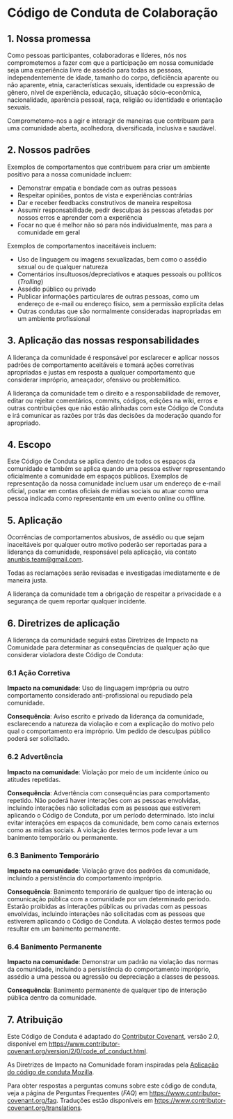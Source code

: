 
# Código de Conduta de Colaboração

## 1. <a nome="1">Nossa promessa</a>

Como pessoas participantes, colaboradoras e líderes, nós nos comprometemos a fazer com que a participação em nossa comunidade seja uma experiência livre de assédio para todas as pessoas, independentemente de idade, tamanho do corpo, deficiência aparente ou não aparente, etnia, características sexuais, identidade ou expressão de gênero, nível de experiência, educação, situação sócio-econômica, nacionalidade, aparência pessoal, raça, religião ou identidade e orientação sexuais.

Comprometemo-nos a agir e interagir de maneiras que contribuam para uma comunidade aberta, acolhedora, diversificada, inclusiva e saudável.

## 2. <a nome="2">Nossos padrões</a>

Exemplos de comportamentos que contribuem para criar um ambiente positivo para a nossa comunidade incluem:

* Demonstrar empatia e bondade com as outras pessoas
* Respeitar opiniões, pontos de vista e experiências contrárias
* Dar e receber feedbacks construtivos de maneira respeitosa
* Assumir responsabilidade, pedir desculpas às pessoas afetadas por nossos erros e aprender com a experiência
* Focar no que é melhor não só para nós individualmente, mas para a comunidade em geral

Exemplos de comportamentos inaceitáveis incluem:

* Uso de linguagem ou imagens sexualizadas, bem como o assédio sexual ou de qualquer natureza
* Comentários insultuosos/depreciativos e ataques pessoais ou políticos (*Trolling*)
* Assédio público ou privado
* Publicar informações particulares de outras pessoas, como um endereço de e-mail ou endereço físico, sem a permissão explícita delas
* Outras condutas que são normalmente consideradas inapropriadas em um ambiente profissional

## 3. <a nome="3">Aplicação das nossas responsabilidades</a>

A liderança da comunidade é responsável por esclarecer e aplicar nossos padrões de comportamento aceitáveis e tomará ações corretivas apropriadas e justas em resposta a qualquer comportamento que considerar impróprio, ameaçador, ofensivo ou problemático.

A liderança da comunidade tem o direito e a responsabilidade de remover, editar ou rejeitar comentários, commits, códigos, edições na wiki, erros e outras contribuições que não estão alinhadas com este Código de Conduta e irá comunicar as razões por trás das decisões da moderação quando for apropriado.

## 4. <a nome="4">Escopo</a>

Este Código de Conduta se aplica dentro de todos os espaços da comunidade e também se aplica quando uma pessoa estiver representando oficialmente a comunidade em espaços públicos.
Exemplos de representação da nossa comunidade incluem usar um endereço de e-mail oficial, postar em contas oficiais de mídias sociais ou atuar como uma pessoa indicada como representante em um evento online ou offline.

## 5. <a nome="5">Aplicação</a>

Ocorrências de comportamentos abusivos, de assédio ou que sejam inaceitáveis por qualquer outro motivo poderão ser reportadas para a liderança da comunidade, responsável pela aplicação, via contato anunbis.team@gmail.com.

Todas as reclamações serão revisadas e investigadas imediatamente e de maneira justa.

A liderança da comunidade tem a obrigação de respeitar a privacidade e a segurança de quem reportar qualquer incidente.

## 6. <a nome="6">Diretrizes de aplicação</a>

A liderança da comunidade seguirá estas Diretrizes de Impacto na Comunidade para determinar as consequências de qualquer ação que considerar violadora deste Código de Conduta:

### 6.1 <a nome="6.1">Ação Corretiva</a>

**Impacto na comunidade**: Uso de linguagem imprópria ou outro comportamento considerado anti-profissional ou repudiado pela comunidade.

**Consequência**: Aviso escrito e privado da liderança da comunidade, esclarecendo a natureza da violação e com a explicação do motivo pelo qual o comportamento era impróprio. Um pedido de desculpas público poderá ser solicitado.

### 6.2 <a nome="6.2">Advertência</a>

**Impacto na comunidade**: Violação por meio de um incidente único ou atitudes repetidas.

**Consequência**: Advertência com consequências para comportamento repetido. Não poderá haver interações com as pessoas envolvidas, incluindo interações não solicitadas com as pessoas que estiverem aplicando o Código de Conduta, por um período determinado. Isto inclui evitar interações em espaços da comunidade, bem como canais externos como as mídias sociais. A violação destes termos pode levar a um banimento temporário ou permanente.

### 6.3 <a nome="6.3">Banimento Temporário</a>

**Impacto na comunidade**: Violação grave dos padrões da comunidade, incluindo a persistência do comportamento impróprio.

**Consequência**: Banimento temporário de qualquer tipo de interação ou comunicação pública com a comunidade por um determinado período. Estarão proibidas as interações públicas ou privadas com as pessoas envolvidas, incluindo interações não solicitadas com as pessoas que estiverem aplicando o Código de Conduta. A violação destes termos pode resultar em um banimento permanente.

### 6.4 <a nome="6.4">Banimento Permanente</a>

**Impacto na comunidade**: Demonstrar um padrão na violação das normas da comunidade, incluindo a persistência do comportamento impróprio, assédio a uma pessoa ou agressão ou depreciação a classes de pessoas.

**Consequência**: Banimento permanente de qualquer tipo de interação pública dentro da comunidade.

## 7. <a nome="7">Atribuição</a>

Este Código de Conduta é adaptado do [Contributor Covenant][homepage],
versão 2.0, disponível em
https://www.contributor-covenant.org/version/2/0/code_of_conduct.html.

As Diretrizes de Impacto na Comunidade foram inspiradas pela [Aplicação do código de conduta Mozilla](https://github.com/mozilla/diversity).

[homepage]: https://www.contributor-covenant.org

Para obter respostas a perguntas comuns sobre este código de conduta, veja a página de Perguntas Frequentes (*FAQ*) em
https://www.contributor-covenant.org/faq. Traduções estão disponíveis em
https://www.contributor-covenant.org/translations.
